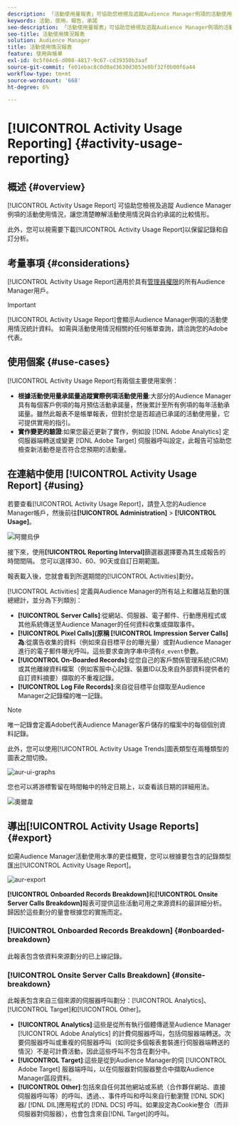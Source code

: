 ```yaml
---
description: 「活動使用量報表」可協助您檢視及追蹤Audience Manager例項的活動使用量，以便您比較實際使用量與合約承諾使用量。
keywords: 活動，使用，報告，承諾
seo-description: 「活動使用量報表」可協助您檢視及追蹤Audience Manager例項的活動使用量，以便您比較實際使用量與合約承諾使用量。
seo-title: 活動使用情況報表
solution: Audience Manager
title: 活動使用情況報表
feature: 使用與帳單
exl-id: 0c5f04c6-d008-4817-9c67-cd39350b3aaf
source-git-commit: fe01ebac8c0d0ad3630d3853e0bf32f0b00f6a44
workflow-type: tm+mt
source-wordcount: '668'
ht-degree: 6%

---
```


# [!UICONTROL Activity Usage Reporting] {#activity-usage-reporting}

## 概述 {#overview}

[!UICONTROL Activity Usage Report] 可協助您檢視及追蹤 Audience Manager 例項的活動使用情況，讓您清楚瞭解活動使用情況與合約承諾的比較情形。

此外，您可以視需要下載[!UICONTROL Activity Usage Report]以保留記錄和自訂分析。

## 考量事項 {#considerations}

[!UICONTROL Activity Usage Report]適用於具有[管理員權限](edit-account-settings.md)的所有Audience Manager用戶。

>[!IMPORTANT]
>
>[!UICONTROL Activity Usage Report]會顯示Audience Manager例項的活動使用情況統計資料。 如需與活動使用情況相關的任何帳單查詢，請洽詢您的Adobe代表。

## 使用個案 {#use-cases}

[!UICONTROL Activity Usage Report]有兩個主要使用案例：

* **根據活動使用量承諾量追蹤實際例項活動使用量**:大部分的Audience Manager具有每個客戶例項的每月預估活動承諾量，然後累計至所有例項的每年活動承諾量。雖然此報表不是帳單報表，但對於您是否超過已承諾的活動使用量，它可提供實用的指引。
* **實作變更的驗證**:如果您最近更新了實作，例如設 [!DNL Adobe Analytics] 定伺服器端轉送或變更 [!DNL Adobe Target] 伺服器呼叫設定，此報告可協助您檢查新活動卷是否符合您預期的活動量。

## 在連結中使用 [!UICONTROL Activity Usage Report] {#using}

若要查看[!UICONTROL Activity Usage Report]，請登入您的Audience Manager帳戶，然後前往&#x200B;**[!UICONTROL Administration]** > **[!UICONTROL Usage]**。

![阿爾烏伊](assets/aur-ui.png)

接下來，使用&#x200B;**[!UICONTROL Reporting Interval]**&#x200B;篩選器選擇要為其生成報告的時間間隔。 您可以選擇30、60、90天或自訂日期範圍。

報表載入後，您就會看到所選期間的[!UICONTROL Activities]劃分。

[!UICONTROL Activities] 定義與Audience Manager的所有站上和離站互動的匯總總計，並分為下列類別：

* **[!UICONTROL Server Calls]**:從網站、伺服器、電子郵件、行動應用程式或其他系統傳送至Audience Manager的任何資料收集或擷取事件。
* **[!UICONTROL Pixel Calls](原稱 [!UICONTROL Impression Server Calls]為**:從廣告收集的資料（例如來自目標平台的曝光量）或對Audience Manager進行的電子郵件曝光呼叫。這些要求查詢字串中須有`d_event`參數。
* **[!UICONTROL On-Boarded Records]**:從您自己的客戶關係管理系統(CRM)或其他離線資料檔案（例如客服中心記錄、裝置ID以及來自外部資料提供者的自訂資料摘要）擷取的不重複記錄。
* **[!UICONTROL Log File Records]**:來自從目標平台擷取至Audience Manager之記錄檔的唯一記錄。

>[!NOTE]
>
>唯一記錄會定義Adobe代表Audience Manager客戶儲存的檔案中的每個個別資料記錄。

此外，您可以使用[!UICONTROL Activity Usage Trends]圖表類型在兩種類型的圖表之間切換。

![aur-ui-graphs](assets/aur-ui-graphs.png)

您也可以將游標暫留在時間軸中的特定日期上，以查看該日期的詳細用法。

![奧爾韋](assets/aur-hover.png)

## 導出[!UICONTROL Activity Usage Reports] {#export}

如需Audience Manager活動使用水準的更佳概覽，您可以根據要包含的記錄類型匯出[!UICONTROL Activity Usage Report]。

![aur-export](assets/aur-export.png)

**[!UICONTROL Onboarded Records Breakdown]**&#x200B;和&#x200B;**[!UICONTROL Onsite Server Calls Breakdown]**&#x200B;報表可提供這些活動可用之來源資料的最詳細分析。 歸因於這些劃分的量會根據您的實施而定。

### [!UICONTROL Onboarded Records Breakdown] {#onboarded-breakdown}

此報表包含依資料來源劃分的已上線記錄。

### [!UICONTROL Onsite Server Calls Breakdown] {#onsite-breakdown}

此報表包含來自三個來源的伺服器呼叫劃分：[!UICONTROL Analytics]、[!UICONTROL Target]和[!UICONTROL Other]。

* **[!UICONTROL Analytics]**:這些是從所有執行個體傳遞至Audience Manager [!UICONTROL Adobe Analytics] 的計費伺服器呼叫，包括伺服器端轉送。次要伺服器呼叫或重複的伺服器呼叫（如同從多個報表套裝進行伺服器端轉送的情況）不是可計費活動，因此這些呼叫不包含在劃分中。
* **[!UICONTROL Target]**:這些是從到Audience Manager的伺 [!UICONTROL Adobe Target] 服器端呼叫，以在伺服器對伺服器整合中擷取Audience Manager區段資料。
* **[!UICONTROL Other]**:包括來自任何其他網站或系統（合作夥伴網站、直接伺服器呼叫等）的呼叫、透過、、事件呼叫和呼叫來自行動瀏覽 [!DNL SDK]器/ [!DNL DIL]應用程式的 [!DNL DCS] 呼叫。如果設定為Cookie整合（而非伺服器對伺服器），也會包含來自[!DNL Target]的呼叫。
